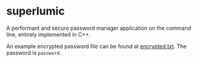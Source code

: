 # superlumic
A performant and secure password manager application on the command line, entirely implemented in C++.

An example encrypted password file can be found at [encrypted.txt](encrypted.txt). The password is `password`.
